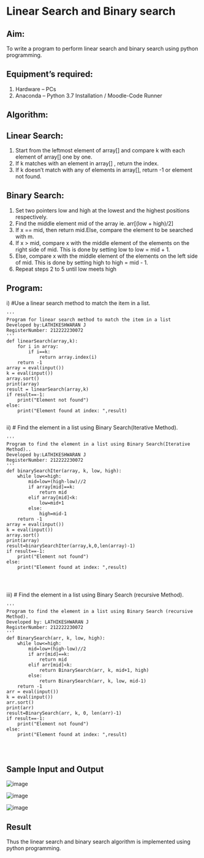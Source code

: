 # Linear Search and Binary search
## Aim:
To write a program to perform linear search and binary search using python programming.
## Equipment’s required:
1.	Hardware – PCs
2.	Anaconda – Python 3.7 Installation / Moodle-Code Runner
## Algorithm:
## Linear Search:
1.	Start from the leftmost element of array[] and compare k with each element of array[] one by one.
2.	If k matches with an element in array[] , return the index.
3.	If k doesn’t match with any of elements in array[], return -1 or element not found.
## Binary Search:
1.	Set two pointers low and high at the lowest and the highest positions respectively.
2.	Find the middle element mid of the array ie. arr[(low + high)/2]
3.	If x == mid, then return mid.Else, compare the element to be searched with m.
4.	If x > mid, compare x with the middle element of the elements on the right side of mid. This is done by setting low to low = mid + 1.
5.	Else, compare x with the middle element of the elements on the left side of mid. This is done by setting high to high = mid - 1.
6.	Repeat steps 2 to 5 until low meets high
## Program:
i)	#Use a linear search method to match the item in a list.
```
''' 
Program for linear search method to match the item in a list
Developed by:LATHIKESHWARAN J
RegisterNumber: 212222230072
'''
def linearSearch(array,k):
    for i in array:
        if i==k:
            return array.index(i)
    return -1
array = eval(input())
k = eval(input())
array.sort()
print(array)
result = linearSearch(array,k)
if result==-1:
    print("Element not found")
else:
    print("Element found at index: ",result)


```
ii)	# Find the element in a list using Binary Search(Iterative Method).
```
''' 
Program to find the element in a list using Binary Search(Iterative Method)..
Developed by:LATHIKESHWARAN J
RegisterNumber: 212222230072
'''
def binarySearchIter(array, k, low, high):
    while low<=high:
        mid=low+(high-low)//2
        if array[mid]==k:
            return mid
        elif array[mid]<k:
            low=mid+1
        else:
            high=mid-1
    return -1
array = eval(input())
k = eval(input())
array.sort()
print(array)
result=binarySearchIter(array,k,0,len(array)-1)
if result==-1:
    print("Element not found")
else:
    print("Element found at index: ",result)




```
iii)	# Find the element in a list using Binary Search (recursive Method).
```
''' 
Program to find the element in a list using Binary Search (recursive Method).
Developed by: LATHIKESHWARAN J
RegisterNumber: 212222230072
'''
def BinarySearch(arr, k, low, high):
    while low<=high:
        mid=low+(high-low)//2
        if arr[mid]==k:
            return mid
        elif arr[mid]<k:
            return BinarySearch(arr, k, mid+1, high)
        else:
            return BinarySearch(arr, k, low, mid-1)
    return -1
arr = eval(input())
k = eval(input())
arr.sort()
print(arr)
result=BinarySearch(arr, k, 0, len(arr)-1)
if result==-1:
    print("Element not found")
else:
    print("Element found at index: ",result)




```
## Sample Input and Output
![image](https://github.com/LATHIKESHWARAN/Search-Algorithm/assets/119393556/be1b5bcb-a398-4fe5-ba8e-95e295770757)

![image](https://github.com/LATHIKESHWARAN/Search-Algorithm/assets/119393556/8aeb905e-b603-4991-99fe-a7e3a29244aa)

![image](https://github.com/LATHIKESHWARAN/Search-Algorithm/assets/119393556/4d58ffc9-273b-426c-b880-ddf4947436e4)






## Result
Thus the linear search and binary search algorithm is implemented using python programming.
